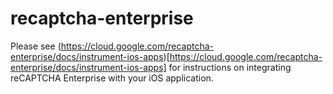 # recaptcha-enterprise

Please see (https://cloud.google.com/recaptcha-enterprise/docs/instrument-ios-apps)[https://cloud.google.com/recaptcha-enterprise/docs/instrument-ios-apps] for instructions on integrating reCAPTCHA Enterprise with your iOS application.
